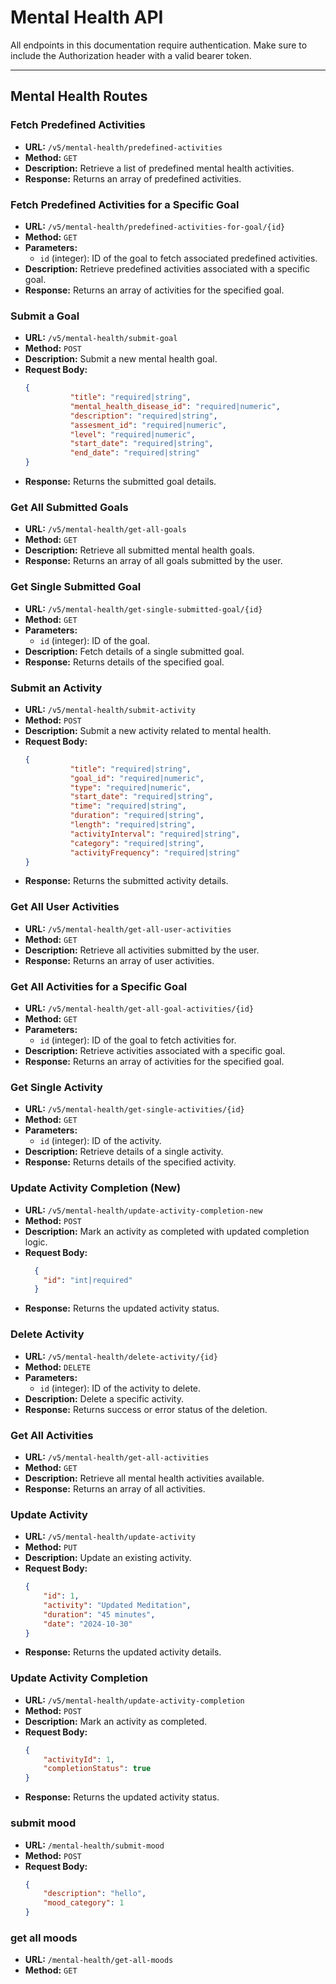 # Mental Health API

All endpoints in this documentation require authentication. Make sure to include the Authorization header with a valid bearer token.

---

## Mental Health Routes

### Fetch Predefined Activities

- **URL:** `/v5/mental-health/predefined-activities`
- **Method:** `GET`
- **Description:** Retrieve a list of predefined mental health activities.
- **Response:** Returns an array of predefined activities.

### Fetch Predefined Activities for a Specific Goal

- **URL:** `/v5/mental-health/predefined-activities-for-goal/{id}`
- **Method:** `GET`
- **Parameters:**
  - `id` (integer): ID of the goal to fetch associated predefined activities.
- **Description:** Retrieve predefined activities associated with a specific goal.
- **Response:** Returns an array of activities for the specified goal.

### Submit a Goal

- **URL:** `/v5/mental-health/submit-goal`
- **Method:** `POST`
- **Description:** Submit a new mental health goal.
- **Request Body:**
  ```json
  {
            "title": "required|string",
            "mental_health_disease_id": "required|numeric",
            "description": "required|string",
            "assesment_id": "required|numeric",
            "level": "required|numeric",
            "start_date": "required|string",
            "end_date": "required|string"
  }
  ```
- **Response:** Returns the submitted goal details.

### Get All Submitted Goals

- **URL:** `/v5/mental-health/get-all-goals`
- **Method:** `GET`
- **Description:** Retrieve all submitted mental health goals.
- **Response:** Returns an array of all goals submitted by the user.

### Get Single Submitted Goal

- **URL:** `/v5/mental-health/get-single-submitted-goal/{id}`
- **Method:** `GET`
- **Parameters:**
  - `id` (integer): ID of the goal.
- **Description:** Fetch details of a single submitted goal.
- **Response:** Returns details of the specified goal.

### Submit an Activity

- **URL:** `/v5/mental-health/submit-activity`
- **Method:** `POST`
- **Description:** Submit a new activity related to mental health.
- **Request Body:**
  ```json
  {
            "title": "required|string",
            "goal_id": "required|numeric",
            "type": "required|numeric",
            "start_date": "required|string",
            "time": "required|string",
            "duration": "required|string",
            "length": "required|string",
            "activityInterval": "required|string",
            "category": "required|string",
            "activityFrequency": "required|string"
  }
  ```
- **Response:** Returns the submitted activity details.

### Get All User Activities

- **URL:** `/v5/mental-health/get-all-user-activities`
- **Method:** `GET`
- **Description:** Retrieve all activities submitted by the user.
- **Response:** Returns an array of user activities.

### Get All Activities for a Specific Goal

- **URL:** `/v5/mental-health/get-all-goal-activities/{id}`
- **Method:** `GET`
- **Parameters:**
  - `id` (integer): ID of the goal to fetch activities for.
- **Description:** Retrieve activities associated with a specific goal.
- **Response:** Returns an array of activities for the specified goal.

### Get Single Activity

- **URL:** `/v5/mental-health/get-single-activities/{id}`
- **Method:** `GET`
- **Parameters:**
  - `id` (integer): ID of the activity.
- **Description:** Retrieve details of a single activity.
- **Response:** Returns details of the specified activity.

### Update Activity Completion (New)

- **URL:** `/v5/mental-health/update-activity-completion-new`
- **Method:** `POST`
- **Description:** Mark an activity as completed with updated completion logic.
- **Request Body:**
  ```json
    {
      "id": "int|required"
    }
  ```
- **Response:** Returns the updated activity status.

### Delete Activity

- **URL:** `/v5/mental-health/delete-activity/{id}`
- **Method:** `DELETE`
- **Parameters:**
  - `id` (integer): ID of the activity to delete.
- **Description:** Delete a specific activity.
- **Response:** Returns success or error status of the deletion.

### Get All Activities

- **URL:** `/v5/mental-health/get-all-activities`
- **Method:** `GET`
- **Description:** Retrieve all mental health activities available.
- **Response:** Returns an array of all activities.

### Update Activity

- **URL:** `/v5/mental-health/update-activity`
- **Method:** `PUT`
- **Description:** Update an existing activity.
- **Request Body:**
  ```json
  {
      "id": 1,
      "activity": "Updated Meditation",
      "duration": "45 minutes",
      "date": "2024-10-30"
  }
  ```
- **Response:** Returns the updated activity details.

### Update Activity Completion

- **URL:** `/v5/mental-health/update-activity-completion`
- **Method:** `POST`
- **Description:** Mark an activity as completed.
- **Request Body:**
  ```json
  {
      "activityId": 1,
      "completionStatus": true
  }
  ```
- **Response:** Returns the updated activity status.


### submit mood

- **URL:** `/mental-health/submit-mood`
- **Method:** `POST`
- **Request Body:**
  ```json
  {
      "description": "hello",
      "mood_category": 1
  }
  ```

### get all moods

- **URL:** `/mental-health/get-all-moods`
- **Method:** `GET`


